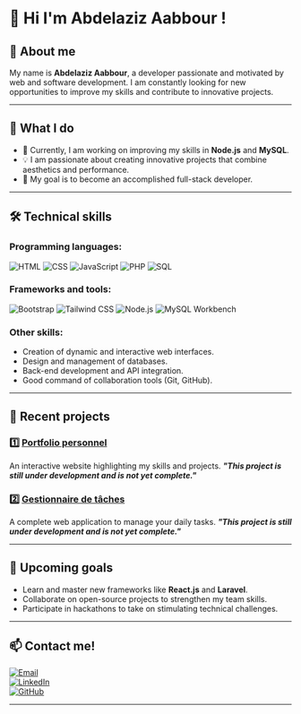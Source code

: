 # 👋   Hi I'm Abdelaziz Aabbour !



## 🙋  About me

My name is **Abdelaziz Aabbour**, a developer passionate and motivated by web and software development.
I am constantly looking for new opportunities to improve my skills and contribute to innovative projects.

---

## 🚀 What I do

- 🌱 Currently, I am working on improving my skills in **Node.js** and **MySQL**.
- 💡 I am passionate about creating innovative projects that combine aesthetics and performance.
- 🎯 My goal is to become an accomplished full-stack developer.

---

## 🛠️ Technical skills

### Programming languages:
![HTML](https://img.shields.io/badge/-HTML-E34F26?logo=html5&logoColor=white&style=flat)
![CSS](https://img.shields.io/badge/-CSS-1572B6?logo=css3&logoColor=white&style=flat)
![JavaScript](https://img.shields.io/badge/-JavaScript-F7DF1E?logo=javascript&logoColor=black&style=flat)
![PHP](https://img.shields.io/badge/-PHP-777BB4?logo=php&logoColor=white&style=flat)
![SQL](https://img.shields.io/badge/-SQL-003B57?logo=microsoft-sql-server&logoColor=white&style=flat)

### Frameworks and tools:
![Bootstrap](https://img.shields.io/badge/-Bootstrap-7952B3?logo=bootstrap&logoColor=white&style=flat)
![Tailwind CSS](https://img.shields.io/badge/-TailwindCSS-06B6D4?logo=tailwindcss&logoColor=white&style=flat)
![Node.js](https://img.shields.io/badge/-Node.js-339933?logo=node.js&logoColor=white&style=flat)
![MySQL Workbench](https://img.shields.io/badge/-MySQL_Workbench-4479A1?logo=mysql&logoColor=white&style=flat)

### Other skills:
- Creation of dynamic and interactive web interfaces.
- Design and management of databases.
- Back-end development and API integration.
- Good command of collaboration tools (Git, GitHub).

---

## 🌟 Recent projects

### 1️⃣ [Portfolio personnel](https://github.com/abdelaziz/portfolio)  
An interactive website highlighting my skills and projects.
***"This project is still under development and is not yet complete."***


### 2️⃣ [Gestionnaire de tâches](https://github.com/abdelaziz/task-manager)  
A complete web application to manage your daily tasks.
***"This project is still under development and is not yet complete."***


---

## 🎯 Upcoming goals

- Learn and master new frameworks like **React.js** and **Laravel**.
- Collaborate on open-source projects to strengthen my team skills.
- Participate in hackathons to take on stimulating technical challenges.

---

## 📫 Contact me!

[![Email](https://img.shields.io/badge/-Email-D14836?logo=gmail&logoColor=white&style=flat)](mailto:abdelaziz.aabbour@example.com)  
[![LinkedIn](https://img.shields.io/badge/-LinkedIn-0077B5?logo=linkedin&logoColor=white&style=flat)](www.linkedin.com/in/aziz-aabour-a74371301)  
[![GitHub](https://img.shields.io/badge/-GitHub-181717?logo=github&logoColor=white&style=flat)](https://github.com/abdelaziz-aabbour)

---



